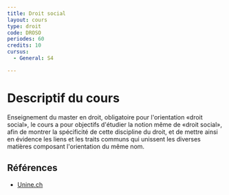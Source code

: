 ```yaml
---
title: Droit social
layout: cours
type: droit
code: DROSO
periodes: 60
credits: 10
cursus:
  - General: S4

---
```


# Descriptif du cours

Enseignement du master en droit, obligatoire pour l'orientation «droit social», le cours a pour objectifs d'étudier la notion même de «droit social», afin de montrer la spécificité de cette discipline du droit, et de mettre ainsi en évidence les liens et les traits communs qui unissent les diverses matières composant l'orientation du même nom.

## Références

- [Unine.ch](https://www.unine.ch/pascal.mahon/home/enseignements/droit-social-et-droits-sociaux-p.html)
